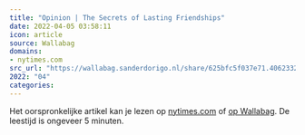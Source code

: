 ```yaml
---
title: "Opinion | The Secrets of Lasting Friendships"
date: 2022-04-05 03:58:11
icon: article
source: Wallabag
domains:
- nytimes.com
src_url: "https://wallabag.sanderdorigo.nl/share/625bfc5f037e71.40623328"
2022: "04"
categories:
---
```

Het oorspronkelijke artikel kan je lezen op [nytimes.com](https://www.nytimes.com/2022/03/24/opinion/lasting-friendships-secrets.html?mc_cid=07eca5c56e&amp;mc_eid=91988bade5) of [op Wallabag](https://wallabag.sanderdorigo.nl/share/625bfc5f037e71.40623328). De leestijd is ongeveer 5 minuten.